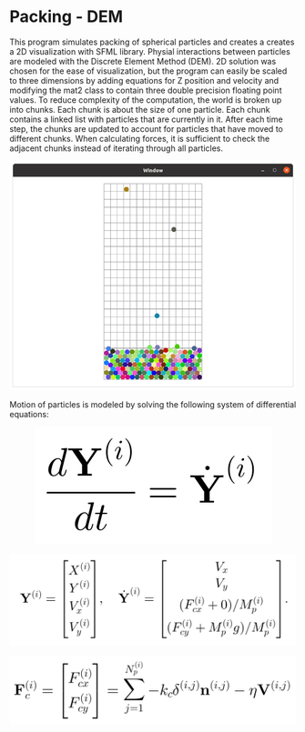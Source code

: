# Packing - DEM
This program simulates packing of spherical particles and creates a creates a 2D visualization with SFML library. Physial interactions between particles are modeled with the Discrete Element Method (DEM). 2D solution was chosen for the ease of visualization, but the program can easily be scaled to three dimensions by adding equations for Z position and velocity and modifying the mat2 class to contain three double precision floating point values.
To reduce complexity of the computation, the world is broken up into chunks. Each chunk is about the size of one particle.
Each chunk contains a linked list with particles that are currently in it. After each time step, the chunks are updated to account for
particles that have moved to different chunks. When calculating forces, it is sufficient to check the adjacent chunks instead of iterating
through all particles.
<p align="center">
    <img src="images/screenshot.png"/>
</p>
Motion of particles is modeled by solving the following system of differential equations:
<p align="center">
    <img src="images/eq1.svg"/>
</p>
<p align="center">
    <img src="images/eq2.svg"/>
</p>
<p align="center">
    <img src="images/eq3.svg">
</p>
